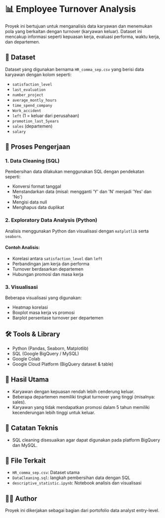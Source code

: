 # 📊 Employee Turnover Analysis

Proyek ini bertujuan untuk menganalisis data karyawan dan menemukan pola yang berkaitan dengan turnover (karyawan keluar). Dataset ini mencakup informasi seperti kepuasan kerja, evaluasi performa, waktu kerja, dan departemen.

## 📁 Dataset
Dataset yang digunakan bernama `HR_comma_sep.csv` yang berisi data karyawan dengan kolom seperti:
- `satisfaction_level`
- `last_evaluation`
- `number_project`
- `average_montly_hours`
- `time_spend_company`
- `Work_accident`
- `left` (1 = keluar dari perusahaan)
- `promotion_last_5years`
- `sales` (departemen)
- `salary`

## 🔧 Proses Pengerjaan

### 1. Data Cleaning (SQL)
Pembersihan data dilakukan menggunakan SQL dengan pendekatan seperti:
- Konversi format tanggal
- Menstandarkan data (misal: mengganti 'Y' dan 'N' menjadi 'Yes' dan 'No')
- Mengisi data null
- Menghapus data duplikat

### 2. Exploratory Data Analysis (Python)
Analisis menggunakan Python dan visualisasi dengan `matplotlib` serta `seaborn`.

#### Contoh Analisis:
- Korelasi antara `satisfaction_level` dan `left`
- Perbandingan jam kerja dan performa
- Turnover berdasarkan departemen
- Hubungan promosi dan masa kerja

### 3. Visualisasi
Beberapa visualisasi yang digunakan:
- Heatmap korelasi
- Boxplot masa kerja vs promosi
- Barplot persentase turnover per departemen

## 🛠 Tools & Library
- Python (Pandas, Seaborn, Matplotlib)
- SQL (Google BigQuery / MySQL)
- Google Colab
- Google Cloud Platform (BigQuery dataset & table)

## 📄 Hasil Utama
- Karyawan dengan kepuasan rendah lebih cenderung keluar.
- Beberapa departemen memiliki tingkat turnover yang tinggi (misalnya: sales).
- Karyawan yang tidak mendapatkan promosi dalam 5 tahun memiliki kecenderungan lebih tinggi untuk keluar.

## 📌 Catatan Teknis
- SQL cleaning disesuaikan agar dapat digunakan pada platform BigQuery dan MySQL.

## 📁 File Terkait
- `HR_comma_sep.csv`: Dataset utama
- `DataCleaning.sql`: langkah pembersihan data dengan SQL
- `descriptive_statistic.ipynb`: Notebook analisis dan visualisasi

## 👨‍💻 Author
Proyek ini dikerjakan sebagai bagian dari portofolio data analyst entry-level.


